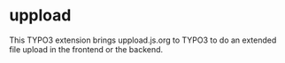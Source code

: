 # uppload
This TYPO3 extension brings uppload.js.org to TYPO3 to do an extended file upload in the frontend or the backend.

